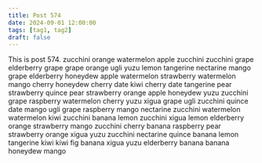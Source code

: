 ```yaml
---
title: Post 574
date: 2024-09-01 12:00:00
tags: [tag1, tag2]
draft: false
---
```

This is post 574.
zucchini
orange
watermelon
apple
zucchini
zucchini
grape
elderberry
grape
grape
orange
ugli
yuzu
lemon
tangerine
nectarine
mango
grape
elderberry
honeydew
apple
watermelon
strawberry
watermelon
mango
cherry
honeydew
cherry
date
kiwi
cherry
date
tangerine
pear
strawberry
quince
pear
strawberry
orange
apple
honeydew
yuzu
zucchini
grape
raspberry
watermelon
cherry
yuzu
xigua
grape
ugli
zucchini
quince
date
mango
ugli
grape
raspberry
mango
nectarine
zucchini
watermelon
watermelon
kiwi
zucchini
banana
lemon
zucchini
xigua
lemon
elderberry
orange
strawberry
mango
zucchini
cherry
banana
raspberry
pear
strawberry
orange
xigua
yuzu
zucchini
nectarine
quince
banana
lemon
tangerine
kiwi
kiwi
fig
banana
xigua
yuzu
elderberry
banana
banana
honeydew
mango
